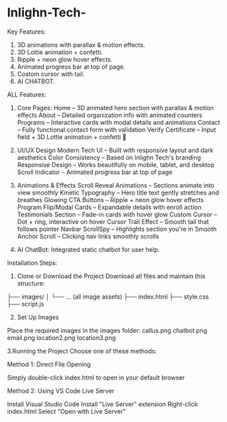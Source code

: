 # Inlighn-Tech-

Key Features:
1. 3D animations with parallax & motion effects.
2. 3D Lottie animation + confetti.
3. Ripple + neon glow hover effects.
4. Animated progress bar at top of page.
5. Costom cursor with tail.
6. AI CHATBOT.


ALL Features:

1. Core Pages: 
Home – 3D animated hero section with parallax & motion effects
About – Detailed organization info with animated counters
Programs – Interactive cards with modal details and animations
Contact – Fully functional contact form with validation
Verify Certificate – Input field + 3D Lottie animation + confetti 🎉

2.  UI/UX Design
Modern Tech UI – Built with responsive layout and dark aesthetics
Color Consistency – Based on Inlighn Tech's branding
Responsive Design – Works beautifully on mobile, tablet, and desktop
Scroll Indicator – Animated progress bar at top of page

3. Animations & Effects
Scroll Reveal Animations – Sections animate into view smoothly
Kinetic Typography – Hero title text gently stretches and breathes
Glowing CTA Buttons – Ripple + neon glow hover effects
Program Flip/Modal Cards – Expandable details with enroll action
Testimonials Section – Fade-in cards with hover glow
Custom Cursor – Dot + ring, interactive on hover
Cursor Trail Effect – Smooth tail that follows pointer
Navbar ScrollSpy – Highlights section you're in
Smooth Anchor Scroll – Clicking nav links smoothly scrolls

4. AI ChatBot:
Integrated static chatbot for user help.

Installation Steps:

1. Clone or Download the Project
  Download all files and maintain this structure:

├── images/
│   └── ... (all image assets)
├── index.html
├── style.css
├── script.js

2. Set Up Images

Place the required images in the images folder:
  callus.png
  chatbot.png
  email.png
  location2.png
  location3.png

3.Running the Project Choose one of these methods:

Method 1: Direct File Opening

Simply double-click index.html to open in your default browser

Method 2: Using VS Code Live Server

Install Visual Studio Code
Install "Live Server" extension
Right-click index.html
Select "Open with Live Server"  
